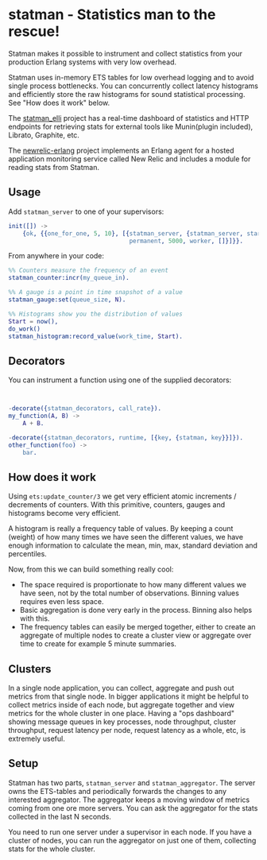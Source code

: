 # statman - Statistics man to the rescue!

Statman makes it possible to instrument and collect statistics from
your production Erlang systems with very low overhead.

Statman uses in-memory ETS tables for low overhead logging and to
avoid single process bottlenecks. You can concurrently collect latency
histograms and efficiently store the raw histograms for sound
statistical processing. See "How does it work" below.

The [statman_elli](https://github.com/knutin/statman_elli) project has
a real-time dashboard of statistics and HTTP endpoints for retrieving
stats for external tools like Munin(plugin included), Librato,
Graphite, etc.

The [newrelic-erlang](https://github.com/wooga/newrelic-erlang)
project implements an Erlang agent for a hosted application monitoring
service called New Relic and includes a module for reading stats from
Statman.

## Usage

Add `statman_server` to one of your supervisors:
```erlang
init([]) ->
    {ok, {{one_for_one, 5, 10}, [{statman_server, {statman_server, start_link, [1000]},
                                  permanent, 5000, worker, []}]}}.
```

From anywhere in your code:

```erlang
%% Counters measure the frequency of an event
statman_counter:incr(my_queue_in).

%% A gauge is a point in time snapshot of a value
statman_gauge:set(queue_size, N).

%% Histograms show you the distribution of values
Start = now(),
do_work()
statman_histogram:record_value(work_time, Start).
```

## Decorators

You can instrument a function using one of the supplied decorators:

```erlang


-decorate({statman_decorators, call_rate}).
my_function(A, B) ->
    A + B.

-decorate({statman_decorators, runtime, [{key, {statman, key}}]}).
other_function(foo) ->
    bar.

```


## How does it work

Using `ets:update_counter/3` we get very efficient atomic increments /
decrements of counters. With this primitive, counters, gauges and
histograms become very efficient.

A histogram is really a frequency table of values. By keeping a count
(weight) of how many times we have seen the different values, we have
enough information to calculate the mean, min, max, standard deviation
and percentiles.

Now, from this we can build something really cool:

 * The space required is proportionate to how many different values we
   have seen, not by the total number of observations. Binning values
   requires even less space.
 * Basic aggregation is done very early in the process. Binning also
   helps with this.
 * The frequency tables can easily be merged together, either to
   create an aggregate of multiple nodes to create a cluster view or
   aggregate over time to create for example 5 minute summaries.


## Clusters

In a single node application, you can collect, aggregate and push out
metrics from that single node. In bigger applications it might be
helpful to collect metrics inside of each node, but aggregate together
and view metrics for the whole cluster in one place. Having a "ops
dashboard" showing message queues in key processes, node throughput,
cluster throughput, request latency per node, request latency as a
whole, etc, is extremely useful.

## Setup

Statman has two parts, `statman_server` and `statman_aggregator`. The
server owns the ETS-tables and periodically forwards the changes to
any interested aggregator. The aggregator keeps a moving window of
metrics coming from one ore more servers. You can ask the aggregator
for the stats collected in the last N seconds.

You need to run one server under a supervisor in each node. If you
have a cluster of nodes, you can run the aggregator on just one of
them, collecting stats for the whole cluster.
